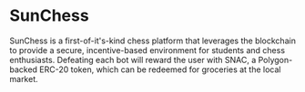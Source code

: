# SunChess

SunChess is a first-of-it's-kind chess platform that leverages the blockchain to provide a secure, incentive-based environment for students and chess enthusiasts. Defeating each bot will reward the user with SNAC, a Polygon-backed ERC-20 token, which can be redeemed for groceries at the local market. 